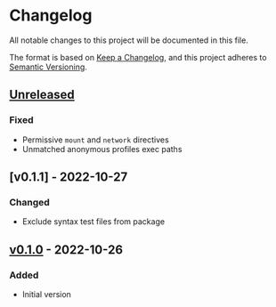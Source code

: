 # Changelog
All notable changes to this project will be documented in this file.

The format is based on [Keep a Changelog](https://keepachangelog.com/en/1.0.0/),
and this project adheres to [Semantic Versioning](https://semver.org/spec/v2.0.0.html).

## [Unreleased]
### Fixed
- Permissive `mount` and `network` directives
- Unmatched anonymous profiles exec paths

## [v0.1.1] - 2022-10-27
### Changed
- Exclude syntax test files from package

## [v0.1.0] - 2022-10-26
### Added
- Initial version

[Unreleased]: https://github.com/HorlogeSkynet/AppArmor/compare/v0.1.0...HEAD
[v0.1.0]: https://github.com/HorlogeSkynet/AppArmor/releases/tag/v0.1.0

